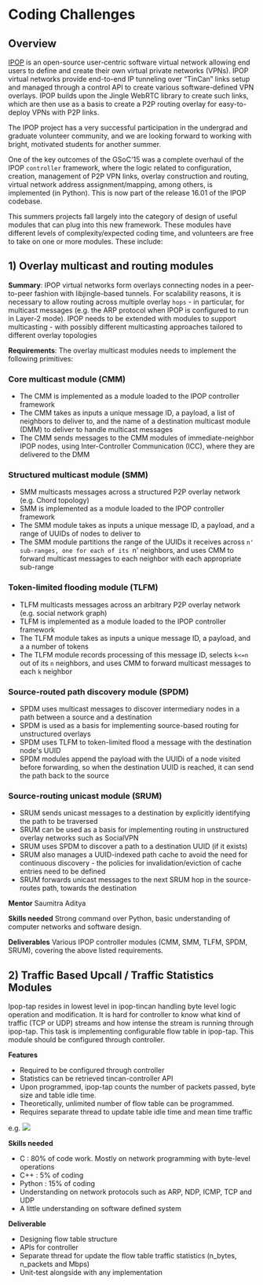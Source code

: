# Coding Challenges

## Overview

[IPOP](http://ipop-project.org) is an open-source user-centric software virtual network allowing end users to define and create their own virtual private networks (VPNs). IPOP virtual networks provide end-to-end IP tunneling over “TinCan” links setup and managed through a control API to create various software-defined VPN overlays. IPOP builds upon the Jingle WebRTC library to create such links, which are then use as a basis to create a P2P routing overlay for easy-to-deploy VPNs with P2P links.

The IPOP project has a very successful participation in the undergrad and graduate volunteer community, and we are looking forward to working with bright, motivated students for another summer.

One of the key outcomes of the GSoC'15 was a complete overhaul of the IPOP ``controller`` framework, where the logic related to configuration, creation, management of P2P VPN links, overlay construction and routing, virtual network address assignment/mapping, among others, is implemented (in Python). This is now part of the release 16.01 of the IPOP codebase. 

This summers projects fall largely into the category of design of useful modules that can plug into this new framework. These modules have different levels of complexity/expected coding time, and volunteers are free to take on one or more modules. These include:

## 1) Overlay multicast and routing modules

**Summary**: IPOP virtual networks form overlays connecting nodes in a peer-to-peer fashion with libjingle-based tunnels. For scalability reasons, it is necessary to allow routing across multiple overlay ``hops`` - in particular, for multicast messages (e.g. the ARP protocol when IPOP is configured to run in Layer-2 mode). IPOP needs to be extended with modules to support multicasting - with possibly different multicasting approaches tailored to different overlay topologies 

**Requirements**: The overlay multicast modules needs to implement the following primitives:

### Core multicast module (CMM)
* The CMM is implemented as a module loaded to the IPOP controller framework
* The CMM takes as inputs a unique message ID, a payload, a list of neighbors to deliver to, and the name of a destination multicast module (DMM) to deliver to handle multicast messages
* The CMM sends messages to the CMM modules of immediate-neighbor IPOP nodes, using Inter-Controller Communication (ICC), where they are delivered to the DMM 

### Structured multicast module (SMM)
* SMM multicasts messages across a structured P2P overlay network (e.g. Chord topology)
* SMM is implemented as a module loaded to the IPOP controller framework
* The SMM module takes as inputs a unique message ID, a payload, and a range of UUIDs of nodes to deliver to
* The SMM module partitions the range of the UUIDs it receives across `n' sub-ranges, one for each of its `n' neighbors, and uses CMM to forward multicast messages to each neighbor with each appropriate sub-range

### Token-limited flooding module (TLFM)
* TLFM multicasts messages across an arbitrary P2P overlay network (e.g. social network graph)
* TLFM is implemented as a module loaded to the IPOP controller framework
* The TLFM module takes as inputs a unique message ID, a payload, and a a number of tokens
* The TLFM module records processing of this message ID, selects `k<=n` out of its `n` neighbors, and uses CMM to forward multicast messages to each `k` neighbor 

### Source-routed path discovery module (SPDM)
* SPDM uses multicast messages to discover intermediary nodes in a path between a source and a destination
* SPDM is used as a basis for implementing source-based routing for unstructured overlays
* SPDM uses TLFM to token-limited flood a message with the destination node's UUID
* SPDM modules append the payload with the UUIDi of a node visited before forwarding, so when the destination UUID is reached, it can send the path back to the source

### Source-routing unicast module (SRUM)
* SRUM sends unicast messages to a destination by explicitly identifying the path to be traversed
* SRUM can be used as a basis for implementing routing in unstructured overlay networks such as SocialVPN
* SRUM uses SPDM to discover a path to a destination UUID (if it exists)
* SRUM also manages a UUID-indexed path cache to avoid the need for continuous discovery - the policies for invalidation/eviction of cache entries need to be defined 
* SRUM forwards unicast messages to the next SRUM hop in the source-routes path, towards the destination

**Mentor**
Saumitra Aditya

**Skills needed**
Strong command over Python, basic understanding of computer networks and software design.

**Deliverables**
Various IPOP controller modules (CMM, SMM, TLFM, SPDM, SRUM), covering the above listed requirements.

## 2) Traffic Based Upcall / Traffic Statistics Modules

Ipop-tap resides in lowest level in ipop-tincan handling byte level logic operation and modification. It is hard for controller to know what kind of traffic (TCP or UDP) streams and how intense the stream is running through ipop-tap. This task is implementing configurable flow table in ipop-tap. This module should be configured through controller. 

**Features**
 - Required to be configured through controller 
 - Statistics can be retrieved tincan-controller API
 - Upon programmed, ipop-tap counts the number of packets passed, byte size and table idle time. 
 - Theoretically, unlimited number of flow table can be programmed. 
 - Requires separate thread to update table idle time and mean time traffic

e.g.
 ![](https://cloud.githubusercontent.com/assets/3869507/13115070/592f5420-d564-11e5-908a-1801f4eda7fd.png)

**Skills needed**
* C : 80% of code work. Mostly on network programming with byte-level operations
* C++ : 5% of coding
* Python : 15% of coding
* Understanding on network protocols such as ARP, NDP, ICMP, TCP and UDP
* A little understanding on software defined system

**Deliverable**
* Designing flow table structure
* APIs for controller
* Separate thread for update the flow table traffic statistics (n_bytes, n_packets and Mbps)
* Unit-test alongside with any implementation